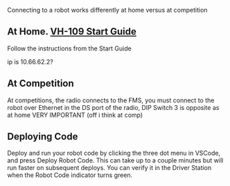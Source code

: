 Connecting to a robot works differently at home versus at competition

At Home. [VH-109 Start Guide](https://frc-radio.vivid-hosting.net/overview/quick-start-guide)
---
Follow the instructions from the Start Guide

ip is 10.66.62.2?

At Competition
---
At competitions, the radio connects to the FMS, you must connect to the robot over Ethernet in the DS port of the radio, DIP Switch 3 is opposite as at home VERY IMPORTANT (off i think at comp)

Deploying Code
---
Deploy and run your robot code by clicking the three dot menu in VSCode, and press Deploy Robot Code. This can take up to a couple minutes but will run faster on subsequent deploys. You can verify it in the Driver Station when the Robot Code indicator turns green.